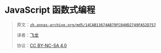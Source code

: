 # JavaScript 函数式编程

> 原文：[`zh.annas-archive.org/md5/14CAB13674AB79FC040D2749FA52D757`](https://zh.annas-archive.org/md5/14CAB13674AB79FC040D2749FA52D757)
> 
> 译者：[飞龙](https://github.com/wizardforcel)
> 
> 协议：[CC BY-NC-SA 4.0](http://creativecommons.org/licenses/by-nc-sa/4.0/)